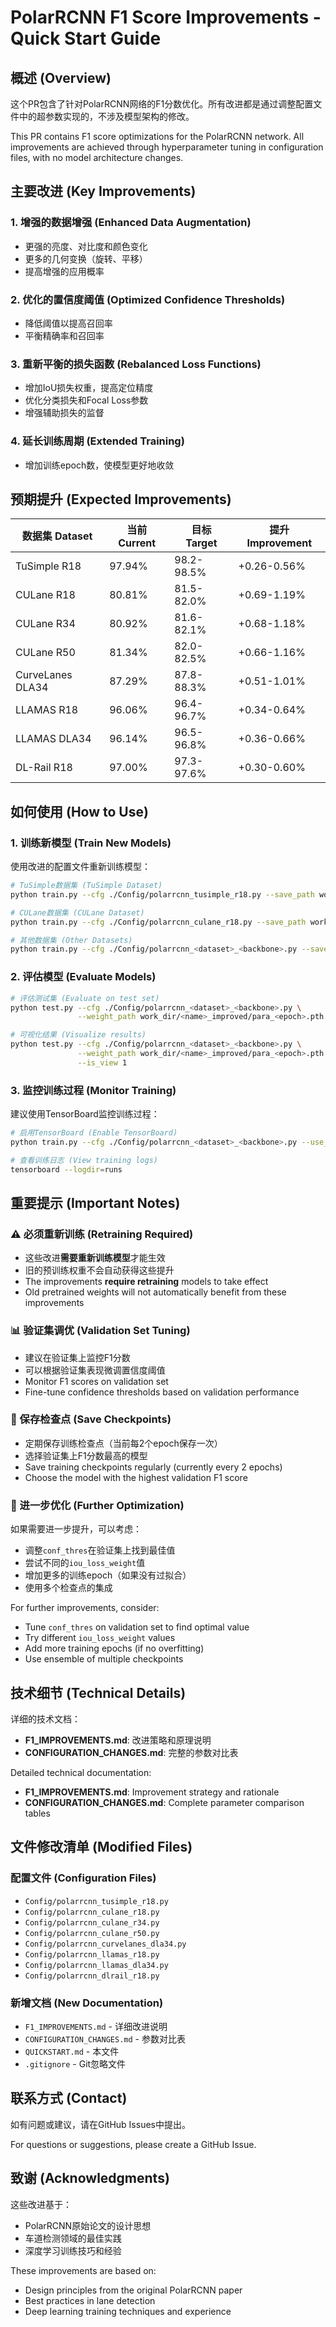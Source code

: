 # PolarRCNN F1 Score Improvements - Quick Start Guide

## 概述 (Overview)

这个PR包含了针对PolarRCNN网络的F1分数优化。所有改进都是通过调整配置文件中的超参数实现的，不涉及模型架构的修改。

This PR contains F1 score optimizations for the PolarRCNN network. All improvements are achieved through hyperparameter tuning in configuration files, with no model architecture changes.

## 主要改进 (Key Improvements)

### 1. 增强的数据增强 (Enhanced Data Augmentation)
- 更强的亮度、对比度和颜色变化
- 更多的几何变换（旋转、平移）
- 提高增强的应用概率

### 2. 优化的置信度阈值 (Optimized Confidence Thresholds)
- 降低阈值以提高召回率
- 平衡精确率和召回率

### 3. 重新平衡的损失函数 (Rebalanced Loss Functions)
- 增加IoU损失权重，提高定位精度
- 优化分类损失和Focal Loss参数
- 增强辅助损失的监督

### 4. 延长训练周期 (Extended Training)
- 增加训练epoch数，使模型更好地收敛

## 预期提升 (Expected Improvements)

| 数据集 Dataset | 当前 Current | 目标 Target | 提升 Improvement |
|---------------|-------------|------------|-----------------|
| TuSimple R18 | 97.94% | 98.2-98.5% | +0.26-0.56% |
| CULane R18 | 80.81% | 81.5-82.0% | +0.69-1.19% |
| CULane R34 | 80.92% | 81.6-82.1% | +0.68-1.18% |
| CULane R50 | 81.34% | 82.0-82.5% | +0.66-1.16% |
| CurveLanes DLA34 | 87.29% | 87.8-88.3% | +0.51-1.01% |
| LLAMAS R18 | 96.06% | 96.4-96.7% | +0.34-0.64% |
| LLAMAS DLA34 | 96.14% | 96.5-96.8% | +0.36-0.66% |
| DL-Rail R18 | 97.00% | 97.3-97.6% | +0.30-0.60% |

## 如何使用 (How to Use)

### 1. 训练新模型 (Train New Models)

使用改进的配置文件重新训练模型：

```bash
# TuSimple数据集 (TuSimple Dataset)
python train.py --cfg ./Config/polarrcnn_tusimple_r18.py --save_path work_dir/tusimple_improved

# CULane数据集 (CULane Dataset)
python train.py --cfg ./Config/polarrcnn_culane_r18.py --save_path work_dir/culane_improved

# 其他数据集 (Other Datasets)
python train.py --cfg ./Config/polarrcnn_<dataset>_<backbone>.py --save_path work_dir/<name>_improved
```

### 2. 评估模型 (Evaluate Models)

```bash
# 评估测试集 (Evaluate on test set)
python test.py --cfg ./Config/polarrcnn_<dataset>_<backbone>.py \
               --weight_path work_dir/<name>_improved/para_<epoch>.pth

# 可视化结果 (Visualize results)
python test.py --cfg ./Config/polarrcnn_<dataset>_<backbone>.py \
               --weight_path work_dir/<name>_improved/para_<epoch>.pth \
               --is_view 1
```

### 3. 监控训练过程 (Monitor Training)

建议使用TensorBoard监控训练过程：

```bash
# 启用TensorBoard (Enable TensorBoard)
python train.py --cfg ./Config/polarrcnn_<dataset>_<backbone>.py --use_tensorboard True

# 查看训练日志 (View training logs)
tensorboard --logdir=runs
```

## 重要提示 (Important Notes)

### ⚠️ 必须重新训练 (Retraining Required)
- 这些改进**需要重新训练模型**才能生效
- 旧的预训练权重不会自动获得这些提升
- The improvements **require retraining** models to take effect
- Old pretrained weights will not automatically benefit from these improvements

### 📊 验证集调优 (Validation Set Tuning)
- 建议在验证集上监控F1分数
- 可以根据验证集表现微调置信度阈值
- Monitor F1 scores on validation set
- Fine-tune confidence thresholds based on validation performance

### 💾 保存检查点 (Save Checkpoints)
- 定期保存训练检查点（当前每2个epoch保存一次）
- 选择验证集上F1分数最高的模型
- Save training checkpoints regularly (currently every 2 epochs)
- Choose the model with the highest validation F1 score

### 🔧 进一步优化 (Further Optimization)

如果需要进一步提升，可以考虑：
- 调整`conf_thres`在验证集上找到最佳值
- 尝试不同的`iou_loss_weight`值
- 增加更多的训练epoch（如果没有过拟合）
- 使用多个检查点的集成

For further improvements, consider:
- Tune `conf_thres` on validation set to find optimal value
- Try different `iou_loss_weight` values
- Add more training epochs (if no overfitting)
- Use ensemble of multiple checkpoints

## 技术细节 (Technical Details)

详细的技术文档：
- **F1_IMPROVEMENTS.md**: 改进策略和原理说明
- **CONFIGURATION_CHANGES.md**: 完整的参数对比表

Detailed technical documentation:
- **F1_IMPROVEMENTS.md**: Improvement strategy and rationale
- **CONFIGURATION_CHANGES.md**: Complete parameter comparison tables

## 文件修改清单 (Modified Files)

### 配置文件 (Configuration Files)
- `Config/polarrcnn_tusimple_r18.py`
- `Config/polarrcnn_culane_r18.py`
- `Config/polarrcnn_culane_r34.py`
- `Config/polarrcnn_culane_r50.py`
- `Config/polarrcnn_curvelanes_dla34.py`
- `Config/polarrcnn_llamas_r18.py`
- `Config/polarrcnn_llamas_dla34.py`
- `Config/polarrcnn_dlrail_r18.py`

### 新增文档 (New Documentation)
- `F1_IMPROVEMENTS.md` - 详细改进说明
- `CONFIGURATION_CHANGES.md` - 参数对比表
- `QUICKSTART.md` - 本文件
- `.gitignore` - Git忽略文件

## 联系方式 (Contact)

如有问题或建议，请在GitHub Issues中提出。

For questions or suggestions, please create a GitHub Issue.

## 致谢 (Acknowledgments)

这些改进基于：
- PolarRCNN原始论文的设计思想
- 车道检测领域的最佳实践
- 深度学习训练技巧和经验

These improvements are based on:
- Design principles from the original PolarRCNN paper
- Best practices in lane detection
- Deep learning training techniques and experience
